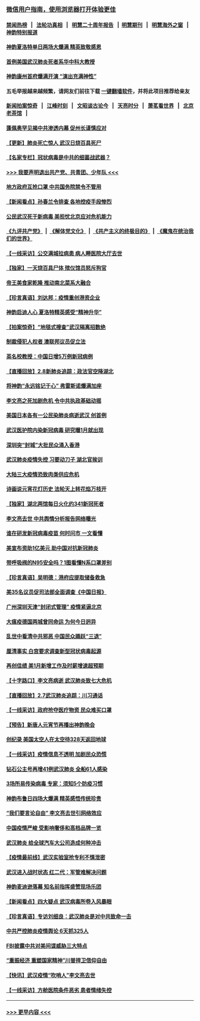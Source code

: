 ### [微信用户指南，使用浏览器打开体验更佳](https://github.com/gfw-breaker/banned-news1/blob/master/indexes/wechat-guide.md?t=0)
#### [禁闻热榜](热点新闻.md?t=0)  &nbsp;&nbsp;|&nbsp;&nbsp; [法轮功真相](https://github.com/gfw-breaker/truth/blob/master/README.md?t=0) &nbsp;&nbsp;|&nbsp;&nbsp; [明慧二十周年报告](https://github.com/gfw-breaker/mh-reports/blob/master/README.md?t=0) &nbsp;&nbsp;|&nbsp;&nbsp;[明慧期刊](https://github.com/gfw-breaker/mh-qikan) &nbsp;&nbsp;|&nbsp;&nbsp; [明慧海外之窗](https://github.com/gfw-breaker/mh-news/blob/master/README.md?t=0) &nbsp;&nbsp;|&nbsp;&nbsp; [神韵特别报道](https://github.com/gfw-breaker/mh-news/blob/master/shenyun.md?t=0)
#### [神韵夏洛特单日两场大爆满 精英致敬感恩](../pages/nf4514/n11855602.md?t=02092212) 
#### [首例美国武汉肺炎死者系华中科大教授](../pages/nf4514/n11855500.md?t=02092212) 
#### [神韵康州首府爆满开演 “演出充满神性”](../pages/nf4514/n11855172.md?t=02092212) 
#### 五毛举报越来越频繁，请网友们前往下载 [一键翻墙软件](https://github.com/gfw-breaker/ssr-accounts)，并将此项目推荐给亲友
#### [新闻拍案惊奇](https://github.com/gfw-breaker/banned-news1/blob/master/pages/link4.md) &nbsp;&nbsp;|&nbsp;&nbsp; [江峰时刻](https://github.com/gfw-breaker/banned-news1/blob/master/pages/link4.md) &nbsp;&nbsp;|&nbsp;&nbsp; [文昭谈古论今](https://github.com/gfw-breaker/banned-news1/blob/master/pages/link4.md) &nbsp;&nbsp;|&nbsp;&nbsp; [天亮时分](https://github.com/gfw-breaker/banned-news1/blob/master/pages/link4.md) &nbsp;&nbsp;|&nbsp;&nbsp; [萧茗看世界](https://github.com/gfw-breaker/banned-news1/blob/master/pages/link4.md) &nbsp;&nbsp;|&nbsp;&nbsp; [北京老茶馆](https://github.com/gfw-breaker/banned-news1/blob/master/pages/link4.md) &nbsp;&nbsp;|&nbsp;&nbsp; 
#### [蓬佩奥罕见揭中共渗透内幕 促州长谨慎应对](../pages/nf4514/n11854685.md?t=02092212) 
#### [【更新】肺炎死亡惊人 武汉日烧百具死尸](../pages/nf4514/n11801312.md?t=02092212) 
#### [【名家专栏】冠状病毒是中共的细菌战武器？](../pages/nf4514/n11854546.md?t=02092212) 
#### [>>> 我要声明退出共产党、共青团、少年队 <<<](https://github.com/begood0513/goodnews/blob/master/quit/letter.md) 
#### [地方政府互抢口罩 中共国务院禁令不管用](../pages/nf4514/n11854459.md?t=02092212) 
#### [【新闻看点】孙春兰令排查 各地控疫手段惨烈](../pages/nf4514/n11854388.md?t=02092212) 
#### [公民武汉死于新病毒 美担忧北京应对危机能力](../pages/nf4514/n11854331.md?t=02092212) 
#### [《九评共产党》](https://github.com/begood0513/9ping.md/blob/master/README.md) &nbsp;|&nbsp; [《解体党文化》](../../../../jtdwh.md/blob/master/README.md)  &nbsp;|&nbsp; [《共产主义的终极目的》](../../../../gczydzjmd.md/blob/master/README.md) &nbsp;|&nbsp; [《魔鬼在统治我们的世界》](../../../../mgztzwmdsj.md/blob/master/README.md) 
#### [【一线采访】公交满城拉病患 病人睡医院大厅去世](../pages/nf4514/n11854322.md?t=02092212) 
#### [【独家】一天烧百具尸体 殡仪馆员怒斥狗官](../pages/nf4514/n11853323.md?t=02092212) 
#### [帝王美食家乾隆 推动南北菜系大融合](../pages/nf4514/n11846016.md?t=02092212) 
#### [【珍言真语】刘达邦：疫情重创港资企业](../pages/nf4514/n11854274.md?t=02092212) 
#### [神韵启迪人心 夏洛特精英感受“精神升华”](../pages/nf4514/n11853918.md?t=02092212) 
#### [【拍案惊奇】“地毯式搜查”武汉隔离招数绝](../pages/nf4514/n11853334.md?t=02092212) 
#### [制裁侵犯人权者 澳联邦议员促立法](../pages/nf4514/n11853464.md?t=02092212) 
#### [英名校教授：中国日增5万例新冠病例](../pages/nf4514/n11854174.md?t=02092212) 
#### [【直播回放】2.8新肺炎追踪：政法官空降湖北](../pages/nf4514/n11854028.md?t=02092212) 
#### [将神韵“永远铭记于心” 弗雷斯诺爆满加座](../pages/nf4514/n11853962.md?t=02092212) 
#### [李文亮之死加剧危机 令中共执政基础动摇](../pages/nf4514/n11854003.md?t=02092212) 
#### [美国日本各有一公民染肺炎病逝武汉 创首例](../pages/nf4514/n11853509.md?t=02092212) 
#### [武汉医护院内染新冠病毒 研究曝1月就出现](../pages/nf4514/n11852928.md?t=02092212) 
#### [深圳突“封城”大批民众涌入香港](../pages/nf4514/n11853273.md?t=02092212) 
#### [武汉肺炎疫情失控 习要动刀子 湖北官挨训](../pages/nf4514/n11851103.md?t=02092212) 
#### [大陆三大疫情恐致肉类供应危机](../pages/nf4514/n11852769.md?t=02092212) 
#### [诗画说元宵花灯历史 法轮天上转花焰万枝开](../pages/nf4514/n11839294.md?t=02092212) 
#### [【独家】湖北两馆每日火化约341新冠死者](../pages/nf4514/n11845444.md?t=02092212) 
#### [李文亮去世 中共舆情分析报告网络曝光](../pages/nf4514/n11852868.md?t=02092212) 
#### [谁在研发新冠病毒疫苗 何时问市 一文看懂](../pages/nf4514/n11852840.md?t=02092212) 
#### [美宣布资助1亿美元 助中国对抗新冠肺炎](../pages/nf4514/n11852531.md?t=02092212) 
#### [带呼吸阀的N95安全吗？1图看懂N系口罩差别](../pages/nf4514/n11846752.md?t=02092212) 
#### [【珍言真语】吴明德：港府应提取储备救急](../pages/nf4514/n11852734.md?t=02092212) 
#### [美35名议员促司法部全面调查《中国日报》](../pages/nf4514/n11852435.md?t=02092212) 
#### [广州深圳天津“封闭式管理” 疫情紧逼北京](../pages/nf4514/n11852246.md?t=02092212) 
#### [大瘟疫德国两城曾同命运 为何今日迥异](../pages/nf4514/n11851768.md?t=02092212) 
#### [乱世中看清中共邪恶 中国民众踊跃“三退”](../pages/nf4514/n11835515.md?t=02092212) 
#### [厘清事实 白宫要求调查新型冠状病毒起源](../pages/nf4514/n11852106.md?t=02092212) 
#### [再创佳绩 美1月新增工作及时薪增速超预期](../pages/nf4514/n11852174.md?t=02092212) 
#### [【十字路口】李文亮病逝 武汉肺炎致七大危机](../pages/nf4514/n11850690.md?t=02092212) 
#### [【直播回放】2.7武汉肺炎追踪：川习通话](../pages/nf4514/n11851802.md?t=02092212) 
#### [【一线采访】政府抢夺医疗物资 民众难买口罩](../pages/nf4514/n11851017.md?t=02092212) 
#### [【预告】新唐人元宵节再播出神韵晚会](../pages/nf4514/n11843192.md?t=02092212) 
#### [创纪录 美国太空人在太空待328天返回地球](../pages/nf4514/n11851266.md?t=02092212) 
#### [【一线采访】疫情信息不透明 加剧民众恐慌](../pages/nf4514/n11850699.md?t=02092212) 
#### [钻石公主号再增41例武汉肺炎 全船61人感染](../pages/nf4514/n11850401.md?t=02092212) 
#### [3场所易传染病毒 专家：须知5个防疫习惯](../pages/nf4514/n11849662.md?t=02092212) 
#### [神韵布鲁日四场大爆满 精英感悟传统珍贵](../pages/nf4514/n11850709.md?t=02092212) 
#### [“我们要言论自由” 李文亮去世引网络效应](../pages/nf4514/n11850484.md?t=02092212) 
#### [中国疫情严峻 受影响奢侈和高档品牌一览](../pages/nf4514/n11850319.md?t=02092212) 
#### [武汉肺炎 给全球汽车大公司造成何种冲击](../pages/nf4514/n11850056.md?t=02092212) 
#### [【疫情最前线】武汉实验室抢专利不慎泄密](../pages/nf4514/n11850310.md?t=02092212) 
#### [武汉进入战时状态 红二代：军管难解决问题](../pages/nf4514/n11849976.md?t=02092212) 
#### [神韵麦迪逊落幕 知名前指挥盛赞现场乐团](../pages/nf4514/n11849316.md?t=02092212) 
#### [【新闻看点】四大疑点 武汉病毒所卷入风暴眼](../pages/nf4514/n11849608.md?t=02092212) 
#### [【珍言真语】专访刘细良：武汉肺炎是对中共致命一击](../pages/nf4514/n11849934.md?t=02092212) 
#### [中共严控肺炎疫情舆论 6天抓325人](../pages/nf4514/n11849529.md?t=02092212) 
#### [FBI披露中共对美间谍威胁三大特点](../pages/nf4514/n11849700.md?t=02092212) 
#### [“重振经济 重塑国家精神”川普捍卫信仰自由](../pages/nf4514/n11849641.md?t=02092212) 
#### [【快讯】武汉疫情“吹哨人”李文亮去世](../pages/nf4514/n11849459.md?t=02092212) 
#### [【一线采访】方舱医院条件恶劣 患者情绪失控](../pages/nf4514/n11848910.md?t=02092212) 

----
#### [ >>> 更早内容 <<< ](../indexes/nf4514-earlier.md)
